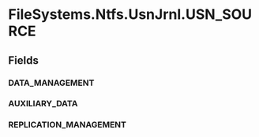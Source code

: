 ﻿


# FileSystems.Ntfs.UsnJrnl.USN_SOURCE

## Fields

### DATA_MANAGEMENT

### AUXILIARY_DATA

### REPLICATION_MANAGEMENT
